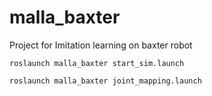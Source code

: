 # malla_baxter
Project for Imitation learning on baxter robot
```
roslaunch malla_baxter start_sim.launch
```
```
roslaunch malla_baxter joint_mapping.launch
```
